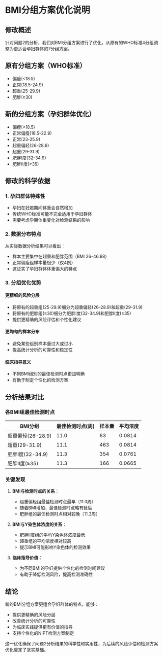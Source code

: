 # BMI分组方案优化说明

## 修改概述

针对问题2的分析，我们对BMI分组方案进行了优化，从原有的WHO标准4分组调整为更适合孕妇群体的7分组方案。

## 原有分组方案（WHO标准）

- 偏瘦(<18.5)
- 正常(18.5-24.9)
- 超重(25-29.9)
- 肥胖(≥30)

## 新的分组方案（孕妇群体优化）

- 偏瘦(<18.5)
- 正常偏瘦(18.5-22.9)
- 正常(23-25.9)
- 超重偏轻(26-28.9)
- 超重(29-31.9)
- 肥胖I度(32-34.9)
- 肥胖II度(≥35)

## 修改的科学依据

### 1. 孕妇群体特殊性
- 孕妇在妊娠期间体重会自然增加
- 传统WHO标准可能不完全适用于孕妇群体
- 需要考虑孕期体重变化对检测结果的影响

### 2. 数据分布特点
从实际数据分析结果可以看出：
- 样本主要集中在超重和肥胖范围（BMI 26-46.88）
- 正常偏瘦组样本量很少（仅4例）
- 这证实了孕妇群体体重偏大的特点

### 3. 分组优化优势

#### 更精细的风险分层
- 将原有的超重组(25-29.9)细分为超重偏轻(26-28.9)和超重(29-31.9)
- 将原有的肥胖组(≥30)细分为肥胖I度(32-34.9)和肥胖II度(≥35)
- 提供更精确的风险评估和个性化建议

#### 更均匀的样本分布
- 避免某些组别样本量过大或过小
- 提高统计分析的可靠性和稳定性

#### 临床指导意义
- 不同BMI组别的最佳检测时点更加明确
- 有助于制定个性化的检测方案

## 分析结果对比

### 各BMI组最佳检测时点

| BMI分组 | 最佳检测时点(周) | 样本量 | 平均浓度 |
|---------|------------------|--------|----------|
| 超重偏轻(26-28.9) | 11.0 | 83 | 0.0814 |
| 超重(29-31.9) | 11.1 | 463 | 0.0814 |
| 肥胖I度(32-34.9) | 11.3 | 354 | 0.0761 |
| 肥胖II度(≥35) | 11.3 | 166 | 0.0665 |

### 关键发现

1. **BMI与检测时点的关系**：
   - 超重偏轻组最佳检测时点最早（11.0周）
   - 随着BMI增加，最佳检测时点略有延后
   - 肥胖组的最佳检测时点相对较晚（11.3周）

2. **BMI与Y染色体浓度的关系**：
   - 肥胖II度组的平均Y染色体浓度最低
   - 超重组的平均浓度相对较高
   - 提示BMI可能影响Y染色体的检测效果

3. **临床指导价值**：
   - 为不同BMI的孕妇提供个性化的检测时间建议
   - 有助于降低检测风险，提高检测准确性

## 结论

新的BMI分组方案更适合孕妇群体的特点，能够：
- 提供更精确的风险分层
- 改善统计分析的可靠性
- 为临床实践提供更有价值的指导
- 支持个性化的NIPT检测方案制定

这一优化确保了问题2分析结果的科学性和实用性，为后续的风险评估和检测方案优化奠定了坚实基础。